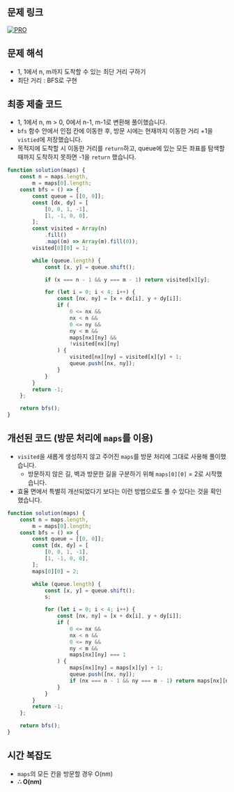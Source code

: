 ## 문제 링크

[![PRO]][Link]

## 문제 해석

-   1, 1에서 n, m까지 도착할 수 있는 최단 거리 구하기
-   최단 거리 : BFS로 구현

## 최종 제출 코드

-   1, 1에서 n, m > 0, 0에서 n-1, m-1로 변환해 풀이했습니다.
-   `bfs` 함수 안에서 인접 칸에 이동한 후, 방문 시에는 현재까지 이동한 거리 +1을 `vistied`에 저장했습니다.
-   목적지에 도착할 시 이동한 거리를 `return`하고, queue에 있는 모든 좌표를 탐색할 때까지 도착하지 못하면 -1을 `return` 했습니다.

```js
function solution(maps) {
    const n = maps.length,
        m = maps[0].length;
    const bfs = () => {
        const queue = [[0, 0]];
        const [dx, dy] = [
            [0, 0, 1, -1],
            [1, -1, 0, 0],
        ];
        const visited = Array(n)
            .fill()
            .map((m) => Array(m).fill(0));
        visited[0][0] = 1;

        while (queue.length) {
            const [x, y] = queue.shift();

            if (x === n - 1 && y === m - 1) return visited[x][y];

            for (let i = 0; i < 4; i++) {
                const [nx, ny] = [x + dx[i], y + dy[i]];
                if (
                    0 <= nx &&
                    nx < n &&
                    0 <= ny &&
                    ny < m &&
                    maps[nx][ny] &&
                    !visited[nx][ny]
                ) {
                    visited[nx][ny] = visited[x][y] + 1;
                    queue.push([nx, ny]);
                }
            }
        }
        return -1;
    };

    return bfs();
}
```

## 개선된 코드 (방문 처리에 `maps`를 이용)

-   `visited`을 새롭게 생성하지 않고 주어진 `maps`를 방문 처리에 그대로 사용해 풀이했습니다.
    -   방문하지 않은 길, 벽과 방문한 길을 구분하기 위해 `maps[0][0]` = 2로 시작했습니다.
-   효율 면에서 특별히 개선되었다기 보다는 이런 방법으로도 풀 수 있다는 것을 확인했습니다.

```js
function solution(maps) {
    const n = maps.length,
        m = maps[0].length;
    const bfs = () => {
        const queue = [[0, 0]];
        const [dx, dy] = [
            [0, 0, 1, -1],
            [1, -1, 0, 0],
        ];
        maps[0][0] = 2;

        while (queue.length) {
            const [x, y] = queue.shift();
            s;

            for (let i = 0; i < 4; i++) {
                const [nx, ny] = [x + dx[i], y + dy[i]];
                if (
                    0 <= nx &&
                    nx < n &&
                    0 <= ny &&
                    ny < m &&
                    maps[nx][ny] === 1
                ) {
                    maps[nx][ny] = maps[x][y] + 1;
                    queue.push([nx, ny]);
                    if (nx === n - 1 && ny === m - 1) return maps[nx][ny] - 1;
                }
            }
        }
        return -1;
    };

    return bfs();
}
```

## 시간 복잡도

-   `maps`의 모든 칸을 방문할 경우 O(nm)
-   **∴ O(nm)**

<!---------------------------------------------------------------------------->

[PRO]: https://github.com/chopinoff/js-algorithm/assets/107768516/6bb592e8-21d7-4244-91bb-8708f1f8ebb0
[BOJ]: https://github.com/chopinoff/js-algorithm/assets/107768516/ab4a009d-7575-4362-8a74-ebd2476570e4
[Link]: https://school.programmers.co.kr/learn/courses/30/lessons/1844
